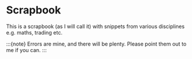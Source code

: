 # Scrapbook  

This is a scrapbook (as I will call it) with snippets from various disciplines e.g. maths, trading etc.

:::{note}
Errors are mine, and there will be plenty. Please point them out to me if you can.
:::

